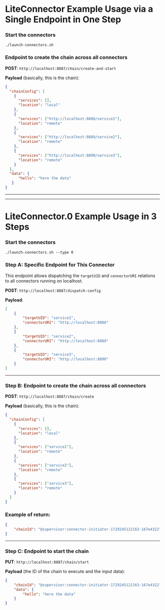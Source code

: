# LiteConnector Example Usage via a Single Endpoint in One Step

### Start the connectors

```
./launch-connectors.sh
```
 
### **Endpoint to create the chain across all connectors**

**POST**: `http://localhost:8887/chain/create-and-start`

**Payload** (basically, this is the chain):

```json
{
  "chainConfig": [
    {
      "services": [],
      "location": "local"
    },
    {
      "services": ["http://localhost:8888/service1"],
      "location": "remote"
    },
    {
      "services": ["http://localhost:8889/service2"],
      "location": "remote"
    },
    {
      "services": ["http://localhost:8890/service3"],
      "location": "remote"
    }
  ],
  "data": {
      "hello": "here the data"
   }
}
```

---
---

# LiteConnector.0 Example Usage in 3 Steps

### Start the connectors

```
./launch-connectors.sh --type 0
```

### Step A: **Specific Endpoint for This Connector**

This endpoint allows dispatching the `targetUID` and `connectorURI` relations to all connectors running on localhost.

**POST**: `http://localhost:8887/dispatch-config`

**Payload**:

```json
[
    {
        "targetUID": "service1",
        "connectorURI": "http://localhost:8888"
    },
    {
        "targetUID": "service2",
        "connectorURI": "http://localhost:8889"
    },
    {
        "targetUID": "service3",
        "connectorURI": "http://localhost:8890"
    }
]
```

---

### Step B: **Endpoint to create the chain across all connectors**

**POST**: `http://localhost:8887/chain/create`

**Payload** (basically, this is the chain):

```json
{
  "chainConfig": [
    {
      "services": [],
      "location": "local"
    },
    {
      "services": ["service1"],
      "location": "remote"
    },
    {
      "services": ["service2"],
      "location": "remote"
    },
    {
      "services": ["service3"],
      "location": "remote"
    }
  ]
}
```

### Example of return:

```json
{
    "chainId": "@supervisor:connector-initiator-1729245122163-167e4322"
}
```

---

### Step C: **Endpoint to start the chain**

**PUT**: `http://localhost:8887/chain/start`

**Payload** (the ID of the chain to execute and the input data):

```json
{
    "chainId": "@supervisor:connector-initiator-1729245122163-167e4322",
    "data": {
        "hello": "here the data"
    }
}
```
